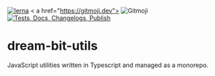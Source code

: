 [![lerna](https://img.shields.io/badge/maintained%20with-lerna-cc00ff.svg)](https://lerna.js.org/) <
a href="https://gitmoji.dev">
<img src="https://img.shields.io/badge/gitmoji-%20😜%20😍-FFDD67.svg?style=flat-square" alt="Gitmoji">
</a>
[![Tests, Docs, Changelogs, Publish](https://github.com/dream-bit-de/dream-bit-utils/actions/workflows/tests_docs_changelogs_publish.yml/badge.svg?branch=main)](https://github.com/dream-bit-de/dream-bit-utils/actions/workflows/tests_docs_changelogs_publish.yml)

# dream-bit-utils

JavaScript utilities written in Typescript and managed as a monorepo.
